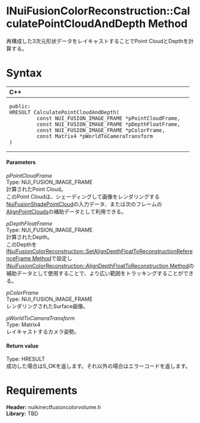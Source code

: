 INuiFusionColorReconstruction::CalculatePointCloudAndDepth Method  
=================================================================  

再構成した3次元形状データをレイキャストすることでPoint CloudとDepthを計算する。 <span id="syntaxSection"></span>

Syntax  
======  

<table>
<colgroup>
<col width="100%" />
</colgroup>
<thead>
<tr class="header">
<th align="left">C++</th>
</tr>
</thead>
<tbody>
<tr class="odd">
<td align="left"><pre><code>public:  
HRESULT CalculatePointCloudAndDepth(  
         const NUI_FUSION_IMAGE_FRAME *pPointCloudFrame,  
         const NUI_FUSION_IMAGE_FRAME *pDepthFloatFrame,  
         const NUI_FUSION_IMAGE_FRAME *pColorFrame,  
         const Matrix4 *pWorldToCameraTransform  
)</code></pre></td>
</tr>
</tbody>
</table>

<span id="ID4EG"></span>
#### Parameters  

*pPointCloudFrame*    
Type: NUI\_FUSION\_IMAGE\_FRAME  
計算されたPoint Cloud。  
このPoint Cloudは、シェーディングして画像をレンダリングする[NuiFusionShadePointCloud](../../../Functions/NuiFusionShadePointCloud.md)の入力データ、または次のフレームの[AlignPointClouds](AlignPointClouds_Method.md)の補助データとして利用できる。  

*pDepthFloatFrame*    
Type: NUI\_FUSION\_IMAGE\_FRAME  
計算されたDepth。  
このDepthを[INuiFusionColorReconstruction::SetAlignDepthFloatToReconstructionReferenceFrame Method](SetAlignDepthFloatToRecons.md)で設定し[INuiFusionColorReconstruction::AlignDepthFloatToReconstruction Method](AlignDepthFloatToReconstru.md)の補助データとして使用することで、より広い範囲をトラッキングすることができる。  

*pColorFrame*    
Type: NUI\_FUSION\_IMAGE\_FRAME  
レンダリングされたSurface画像。  

*pWorldToCameraTransform*    
Type: Matrix4  
レイキャストするカメラ姿勢。  

<span id="ID4EP"></span>
#### Return value  

Type: HRESULT  
成功した場合はS\_OKを返します。それ以外の場合はエラーコードを返します。  

<span id="requirements"></span>

Requirements  
============  

**Header:** nuikinectfusioncolorvolume.h  
**Library:** TBD  



<!--Please do not edit the data in the comment block below.-->
<!--
TOCTitle : CalculatePointCloudAndDepth Method
RLTitle : INuiFusionColorReconstruction::CalculatePointCloudAndDepth Method
KeywordK : CalculatePointCloudAndDepth method
KeywordK : INuiFusionColorReconstruction::CalculatePointCloudAndDepth method
KeywordF : INuiFusionColorReconstruction::CalculatePointCloudAndDepth
KeywordF : CalculatePointCloudAndDepth
KeywordF : Microsoft.Kinect.nuikinectfusioncolorvolume.INuiFusionColorReconstruction.CalculatePointCloudAndDepth(NUI_FUSION_IMAGE_FRAME,NUI_FUSION_IMAGE_FRAME,NUI_FUSION_IMAGE_FRAME,Matrix4)
KeywordA : M:Microsoft.Kinect.nuikinectfusioncolorvolume.INuiFusionColorReconstruction.CalculatePointCloudAndDepth(NUI_FUSION_IMAGE_FRAME,NUI_FUSION_IMAGE_FRAME,NUI_FUSION_IMAGE_FRAME,Matrix4)
AssetID : M:Microsoft.Kinect.nuikinectfusioncolorvolume.INuiFusionColorReconstruction.CalculatePointCloudAndDepth(NUI_FUSION_IMAGE_FRAME,NUI_FUSION_IMAGE_FRAME,NUI_FUSION_IMAGE_FRAME,Matrix4)
Locale : en-us
CommunityContent : 1
APIType : Managed
APILocation : 
APIName : Microsoft.Kinect.nuikinectfusioncolorvolume.INuiFusionColorReconstruction::CalculatePointCloudAndDepth
TargetOS : Windows
TopicType : kbSyntax
DevLang : C++
DocSet : K4Wv2
ProjType : K4Wv2Proj
Technology : Kinect for Windows
Product : Kinect for Windows SDK v2
productversion : 20
-->

